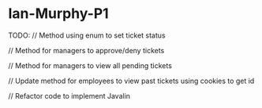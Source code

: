 # Ian-Murphy-P1

TODO:
// Method using enum to set ticket status

// Method for managers to approve/deny tickets

// Method for managers to view all pending tickets

// Update method for employees to view past tickets using cookies to get id


// Refactor code to implement Javalin
